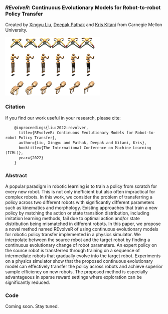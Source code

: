 ### *REvolveR*: Continuous Evolutionary Models for Robot-to-robot Policy Transfer
Created by <a href="http://xingyul.github.io">Xingyu Liu</a>, <a href="https://www.cs.cmu.edu/~dpathak" target="_blank">Deepak Pathak</a> and <a href="http://www.cs.cmu.edu/~kkitani" target="_blank">Kris Kitani</a> from Carnegie Mellon University.

<img src="https://github.com/xingyul/revolver/blob/master/doc/teaser.jpg" width="60%">

### Citation
If you find our work useful in your research, please cite:

        @inproceedings{liu:2022:revolver,
          title={REvolveR: Continuous Evolutionary Models for Robot-to-robot Policy Transfer},
          author={Liu, Xingyu and Pathak, Deepak and Kitani, Kris},
          booktitle={The International Conference on Machine Learning (ICML)},
          year={2022}
        }

### Abstract

A popular paradigm in robotic learning is to train a policy from scratch for every new robot. This is not only inefficient but also often impractical for complex robots. In this work, we consider the problem of transferring a policy across two different robots with significantly different parameters such as kinematics and morphology. Existing approaches that train a new policy by matching the action or state transition distribution, including imitation learning methods, fail due to
optimal action and/or state distribution being mismatched in different robots. In this paper, we propose a novel method named  REvolveR  of using continuous evolutionary models for robotic policy transfer implemented in a physics simulator. We interpolate between the source robot and the target robot by finding a continuous evolutionary change of robot parameters. An expert policy on the source robot is transferred through training on a sequence of intermediate robots that gradually
evolve into the target robot. Experiments on a physics simulator show that the proposed continuous evolutionary model can effectively transfer the policy across robots and achieve superior sample efficiency on new robots. The proposed method is especially advantageous in sparse reward settings where exploration can be significantly reduced.

### Code

Coming soon. Stay tuned.
